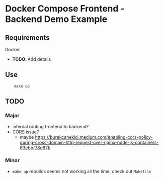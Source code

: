 # Docker Compose Frontend - Backend Demo Example

## Requirements

Docker
  * **TODO**: Add details

## Use

```
    make up
```

## TODO

### Major

* internal routing frontend to backend?
* CORS issue?
    * maybe https://burakcanekici.medium.com/enabling-cors-policy-during-cross-domain-http-request-over-nginx-node-js-containers-63ebbf78d67b

### Minor

* `make up` rebuilds seems not working all the time, check out `Makefile`
